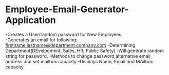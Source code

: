 # Employee-Email-Generator-Application

 -Creates a User/random password for New Employees  
 -Generates an email for following: firstname.lastname@department.company.com
 -Determining Department(DEvelpoment, Sales, HR, Public Safety)
 -Will generate random string for password.
 -Methods to change password,alternative email address  and set mailbox capacity
 -Displays Name, Email and MAilboc capacity
